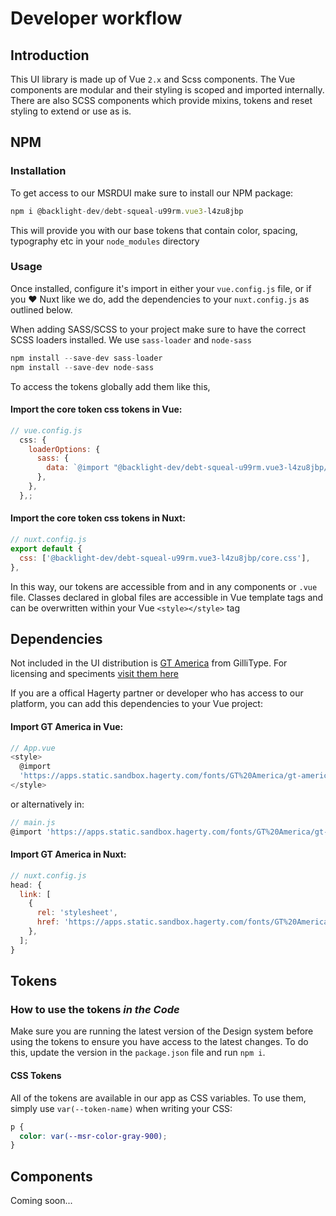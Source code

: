 # Developer workflow

## Introduction

This UI library is made up of Vue `2.x` and Scss components. The Vue components are modular and their styling is scoped and imported internally. There are also SCSS components which provide mixins, tokens and reset styling to extend or use as is.

## NPM

### Installation

To get access to our MSRDUI make sure to install our NPM package:

```js
npm i @backlight-dev/debt-squeal-u99rm.vue3-l4zu8jbp
```

This will provide you with our base tokens that contain color, spacing, typography etc in your `node_modules` directory

### Usage

Once installed, configure it's import in either your `vue.config.js` file, or if you ❤️ Nuxt like we do, add the dependencies to your `nuxt.config.js` as outlined below.

When adding SASS/SCSS to your project make sure to have the correct SCSS loaders installed. We use `sass-loader` and `node-sass`

```js
npm install --save-dev sass-loader
npm install --save-dev node-sass
```

To access the tokens globally add them like this,

#### Import the core token css tokens in Vue:

```js
// vue.config.js
  css: {
    loaderOptions: {
      sass: {
        data: `@import "@backlight-dev/debt-squeal-u99rm.vue3-l4zu8jbp/core.css";`,
      },
    },
  },;
```

#### Import the core token css tokens in Nuxt:

```js
// nuxt.config.js
export default {
  css: ['@backlight-dev/debt-squeal-u99rm.vue3-l4zu8jbp/core.css'],
},
```

In this way, our tokens are accessible from and in any components or `.vue` file. Classes declared in global files are accessible in Vue template tags and can be overwritten within your Vue `<style></style>` tag

## Dependencies

Not included in the UI distribution is [GT America](https://www.gt-america.com) from GilliType. For licensing and speciments [visit them here](https://www.grillitype.com/typeface/gt-america)

If you are a offical Hagerty partner or developer who has access to our platform, you can add this dependencies to your Vue project:

#### Import GT America in Vue:

```js
// App.vue
<style>
  @import
  'https://apps.static.sandbox.hagerty.com/fonts/GT%20America/gt-america.css';
</style>
```

or alternatively in:

```js
// main.js
@import 'https://apps.static.sandbox.hagerty.com/fonts/GT%20America/gt-america.css';
```

#### Import GT America in Nuxt:

```js
// nuxt.config.js
head: {
  link: [
    {
      rel: 'stylesheet',
      href: 'https://apps.static.sandbox.hagerty.com/fonts/GT%20America/gt-america.css',
    },
  ];
}
```

## Tokens

### How to use the tokens _in the Code_

Make sure you are running the latest version of the Design system before using the tokens to ensure you have access to the latest changes. To do this, update the version in the `package.json` file and run `npm i`.

#### CSS Tokens

All of the tokens are available in our app as CSS variables. To use them, simply use `var(--token-name)` when writing your CSS:

```css
p {
  color: var(--msr-color-gray-900);
}
```

## Components

Coming soon...
